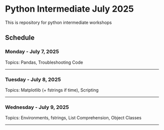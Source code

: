 # Python Intermediate July 2025

This is repository for python intermediate workshops

## Schedule

### Monday - July 7, 2025

Topics: Pandas, Troubleshooting Code

-----

### Tuesday - July 8, 2025

Topics: Matplotlib (+ fstrings if time), Scripting

-----

### Wednesday - July 9, 2025

Topics: Environments, fstrings, List Comprehension, Object Classes

-----


